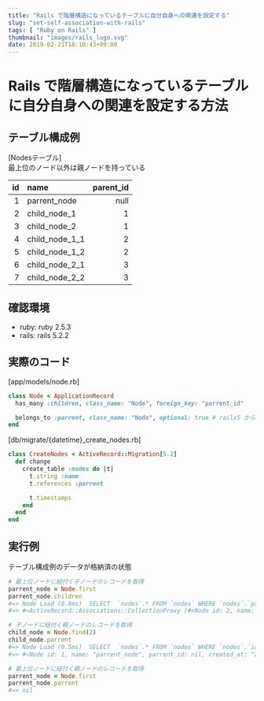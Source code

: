 ```yaml
---
title: "Rails で階層構造になっているテーブルに自分自身への関連を設定する"
slug: "set-self-association-with-rails"
tags: [ "Ruby on Rails" ]
thumbnail: "images/rails_logo.svg"
date: 2019-02-21T18:10:43+09:00
---
```


# Rails で階層構造になっているテーブルに自分自身への関連を設定する方法

## テーブル構成例

[Nodesテーブル]  
最上位のノード以外は親ノードを持っている

| id | name             | parent_id |
|---:|:-----------------|----------:|
| 1  | parrent_node     | null      |
| 2  | child_node_1     | 1         |
| 3  | child_node_2     | 1         |
| 4  | child_node_1_1   | 2         |
| 5  | child_node_1_2   | 2         |
| 6  | child_node_2_1   | 3         |
| 7  | child_node_2_2   | 3         |

## 確認環境

* ruby: ruby 2.5.3
* rails: rails 5.2.2

## 実際のコード

[app/models/node.rb]

```ruby
class Node < ApplicationRecord
  has_many :children, class_name: "Node", foreign_key: "parrent_id"

  belongs_to :parrent, class_name: "Node", optional: true # rails5 から default が require になっているため　`optional: true` を指定しないと `nil` での保存が不可
end
```

[db/migrate/{datetime}_create_nodes.rb]

```ruby
class CreateNodes < ActiveRecord::Migration[5.2]
  def change
    create_table :nodes do |t|
      t.string :name
      t.references :parrent

      t.timestamps
    end
  end
end
```

## 実行例

テーブル構成例のデータが格納済の状態

```ruby
# 最上位ノードに紐付く子ノードのレコードを取得
parrent_node = Node.first
parrent_node.children
#=> Node Load (0.8ms)  SELECT  `nodes`.* FROM `nodes` WHERE `nodes`.`parrent_id` = 1 LIMIT 11
#=> #<ActiveRecord::Associations::CollectionProxy [#<Node id: 2, name: "child_node_1", parrent_id: 1, created_at: "2019-02-21 09:05:38", updated_at: "2019-02-21 09:05:38">, #<Node id: 3, name: "child_node_2", parrent_id: 1, created_at: "2019-02-21 09:05:38", updated_at: "2019-02-21 09:05:38">]>

# 子ノードに紐付く親ノードのレコードを取得
child_node = Node.find(2)
child_node.parrent
#=> Node Load (0.5ms)  SELECT  `nodes`.* FROM `nodes` WHERE `nodes`.`id` = 1 LIMIT 1
#=> #<Node id: 1, name: "parrent_node", parrent_id: nil, created_at: "2019-02-21 09:05:37", updated_at: "2019-02-21 09:05:37">

# 最上位ノードに紐付く親ノードのレコードを取得
parrent_node = Node.first
parrent_node.parrent
#=> nil
```
